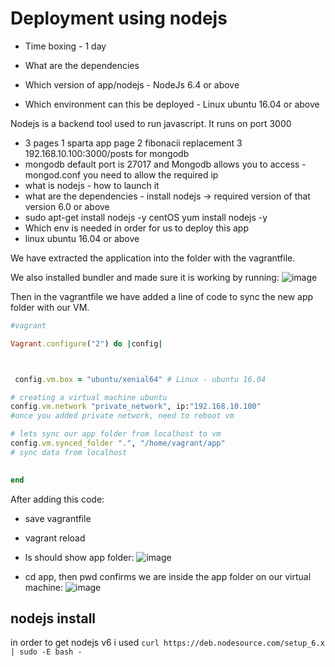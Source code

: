 # Deployment using nodejs
- Time boxing - 1 day

- What are the dependencies

- Which version of app/nodejs - NodeJs 6.4 or above

- Which environment can this be deployed - Linux ubuntu 16.04 or above

Nodejs is a backend tool used to run javascript. It runs on port 3000

- 3 pages 1 sparta app page 2 fibonacii replacement 3 192.168.10.100:3000/posts for mongodb
- mongodb default port is 27017 and Mongodb allows you to access - mongod.conf you need to allow the required ip
- what is nodejs - how to launch it
- what are the dependencies - install nodejs -> required version of that version 6.0 or above
- sudo apt-get install nodejs -y centOS yum install nodejs -y
- Which env is needed in order for us to deploy this app
- linux ubuntu 16.04 or above

We have extracted the application into the folder with the vagrantfile.

We also installed bundler and made sure it is working by running:
![image](https://user-images.githubusercontent.com/110176257/184634233-7635af48-d6bd-4a23-ae57-ff948d5ddfe4.png)



Then in the vagrantfile we have added a line of code to sync the new app folder with our VM.

```ruby 
#vagrant

Vagrant.configure("2") do |config|



 config.vm.box = "ubuntu/xenial64" # Linux - ubuntu 16.04

# creating a virtual machine ubuntu 
config.vm.network "private_network", ip:"192.168.10.100"
#once you added private network, need to reboot vm

# lets sync our app folder from localhost to vm
config.vm.synced_folder ".", "/home/vagrant/app"
# sync data from localhost 

 
end
```

After adding this code:
- save vagrantfile
- vagrant reload 
- ls should show app folder:
![image](https://user-images.githubusercontent.com/110176257/184627719-568112d1-e9c2-4bc3-afa8-b30e6bbccc66.png)

- cd app, then pwd confirms we are inside the app folder on our virtual machine:
![image](https://user-images.githubusercontent.com/110176257/184627791-8457ffb6-2320-4a99-996b-d2b2f5b15ea3.png)


## nodejs install
in order to get nodejs v6 i used ` curl https://deb.nodesource.com/setup_6.x | sudo -E bash - `

